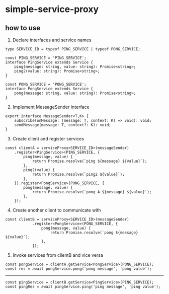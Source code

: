 # simple-service-proxy

## how to use

1. Declare interfaces and service names
```
type SERVICE_ID = typeof PING_SERVICE | typeof PONG_SERVICE;

const PING_SERVICE = 'PING_SERVICE';
interface PingService extends Service {
    ping(message: string, value: string): Promise<string>;
    ping2(value: string): Promise<string>;
}

const PONG_SERVICE = 'PONG_SERVICE';
interface PongService extends Service {
    pong(message: string, value: string): Promise<string>;
}
```

2. Implement MessageSender interface
```
export interface MessageSender<T,K> {
    subscribe(onMessage: (message: T, context: K) => void): void;
    sendMessage(message: T, context?: K): void;
}
```

3. Create client and register services
```
const clientA = serviceProxy<SERVICE_ID>(messageSender)
    .register<PingService>(PING_SERVICE, {
        ping(message, value) {
            return Promise.resolve(`ping ${message} ${value}`);
        },
        ping2(value) {
            return Promise.resolve(`ping2 ${value}`);
        },
    }).register<PongService>(PONG_SERVICE, {
        pong(message, value) {
            return Promise.resolve(`pong A ${message} ${value}`);
        },
    });
```

4. Create another client to communicate with
```
const clientB = serviceProxy<SERVICE_ID>(messageSender)
            .register<PongService>(PONG_SERVICE, {
                pong(message, value) {
                    return Promise.resolve(`pong ${message} ${value}`);
                },
            });
```
5. Invoke services from clientB and vice versa
```
const pongService = clientA.getService<PongService>(PONG_SERVICE);
const res = await pongService.pong('pong message', 'pong value');
```
---
```
const pingService = clientB.getService<PingService>(PING_SERVICE);
const pingRes = await pingService.ping('ping message', 'ping value');
```